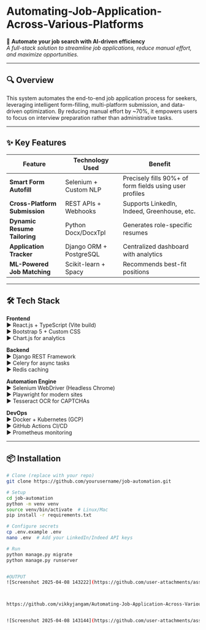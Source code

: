 # Automating-Job-Application-Across-Various-Platforms
🚀 **Automate your job search with AI-driven efficiency**  
*A full-stack solution to streamline job applications, reduce manual effort, and maximize opportunities.*

---

## 🔍 Overview
This system automates the end-to-end job application process for seekers, leveraging intelligent form-filling, multi-platform submission, and data-driven optimization. By reducing manual effort by ~70%, it empowers users to focus on interview preparation rather than administrative tasks.

---

## ✨ Key Features
| Feature | Technology Used | Benefit |
|---------|-----------------|---------|
| **Smart Form Autofill** | Selenium + Custom NLP | Precisely fills 90%+ of form fields using user profiles |
| **Cross-Platform Submission** | REST APIs + Webhooks | Supports LinkedIn, Indeed, Greenhouse, etc. |
| **Dynamic Resume Tailoring** | Python Docx/DocxTpl | Generates role-specific resumes |
| **Application Tracker** | Django ORM + PostgreSQL | Centralized dashboard with analytics |
| **ML-Powered Job Matching** | Scikit-learn + Spacy | Recommends best-fit positions |

---

## 🛠️ Tech Stack
**Frontend**  
▶ React.js + TypeScript (Vite build)  
▶ Bootstrap 5 + Custom CSS  
▶ Chart.js for analytics  

**Backend**  
▶ Django REST Framework  
▶ Celery for async tasks  
▶ Redis caching  

**Automation Engine**  
▶ Selenium WebDriver (Headless Chrome)  
▶ Playwright for modern sites  
▶ Tesseract OCR for CAPTCHAs  

**DevOps**  
▶ Docker + Kubernetes (GCP)  
▶ GitHub Actions CI/CD  
▶ Prometheus monitoring  

---

## 📦 Installation
```bash
# Clone (replace with your repo)
git clone https://github.com/yourusername/job-automation.git

# Setup
cd job-automation
python -m venv venv
source venv/bin/activate  # Linux/Mac
pip install -r requirements.txt

# Configure secrets
cp .env.example .env
nano .env  # Add your LinkedIn/Indeed API keys

# Run
python manage.py migrate
python manage.py runserver


#OUTPUT 
![Screenshot 2025-04-08 143222](https://github.com/user-attachments/assets/07cd9de5-735a-41ce-95a3-6f8d8f359136)



https://github.com/vikkyjangam/Automating-Job-Application-Across-Various-Platforms/edit/main/app3.png


![Screenshot 2025-04-08 143144](https://github.com/user-attachments/assets/830efd4f-4e82-44ac-8927-60d00a174da0)




